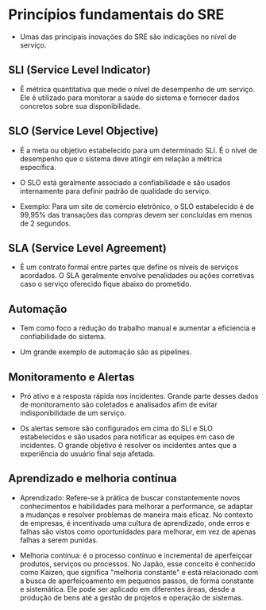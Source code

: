 
# Princípios fundamentais do SRE

- Umas das principais inovações do SRE são indicações no nível de serviço. 

## SLI (Service Level Indicator)
- É métrica quantitativa que mede o nível de desempenho de um serviço. Ele é utilizado para monitorar a saúde do sistema e fornecer dados concretos sobre sua disponibilidade.

## SLO (Service Level Objective)
- É a meta ou objetivo estabelecido para um determinado SLI. É o nível de desempenho que o sistema deve atingir em relação a métrica específica. 

- O SLO está geralmente associado a confiabilidade e são usados internamente para definir padrão de qualidade do serviço.

- Exemplo: Para um site de comércio eletrônico, o SLO estabelecido é de 99,95% das transações das compras devem ser concluídas em menos de 2 segundos.

## SLA (Service Level Agreement)

- É um contrato formal entre partes que define os níveis de serviços acordados. O SLA geralmente envolve penalidades ou ações corretivas caso o serviço oferecido fique abaixo do prometido.

## Automação
- Tem como foco a redução do trabalho manual e aumentar a eficiencia e confiabilidade do sistema. 

- Um grande exemplo de automação são as pipelines.

## Monitoramento e Alertas

- Pró ativo e a resposta rápida nos incidentes. Grande parte desses dados de monitoramento são coletados e analisados afim de evitar indisponibilidade de um serviço.

- Os alertas semore são configurados em cima do SLI e SLO estabelecidos e são usados para notificar as equipes em caso de incidentes. O grande objetivo é resolver os incidentes antes que a experiência do usuário final seja afetada.

## Aprendizado e melhoria contínua

- Aprendizado: Refere-se à prática de buscar constantemente novos conhecimentos e habilidades para melhorar a performance, se adaptar a mudanças e resolver problemas de maneira mais eficaz. No contexto de empresas, é incentivada uma cultura de aprendizado, onde erros e falhas são vistos como oportunidades para melhorar, em vez de apenas falhas a serem punidas.

- Melhoria contínua: é o processo contínuo e incremental de aperfeiçoar produtos, serviços ou processos. No Japão, esse conceito é conhecido como Kaizen, que significa "melhoria constante" e está relacionado com a busca de aperfeiçoamento em pequenos passos, de forma constante e sistemática. Ele pode ser aplicado em diferentes áreas, desde a produção de bens até a gestão de projetos e operação de sistemas.